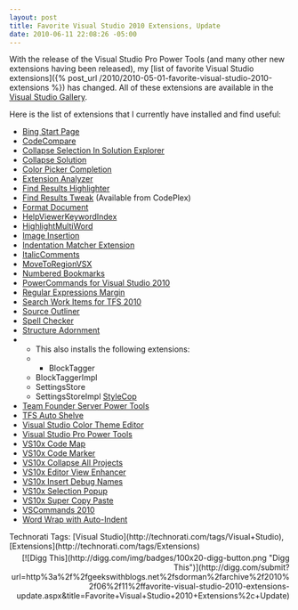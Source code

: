```yaml
---
layout: post
title: Favorite Visual Studio 2010 Extensions, Update
date: 2010-06-11 22:08:26 -05:00
---
```


With the release of the Visual Studio Pro Power Tools (and many other new extensions having been released), my [list of favorite Visual Studio extensions]({% post_url /2010/2010-05-01-favorite-visual-studio-2010-extensions %}) has changed. All of these extensions are available in the [Visual Studio Gallery](http://visualstudiogallery.msdn.microsoft.com/en-us/site/search?f%5B0%5D.Type=VisualStudioVersion&f%5B0%5D.Value=10.0&f%5B0%5D.Text=Visual%20Studio%202010).

Here is the list of extensions that I currently have installed and find useful:

*   [Bing Start Page](http://visualstudiogallery.msdn.microsoft.com/en-us/40ea2d67-d5df-4abe-9aac-eb05074a71c0)
*   [CodeCompare](http://visualstudiogallery.msdn.microsoft.com/en-us/dace3633-0b51-4629-85d4-c59cdce5bb3b) 
*   [Collapse Selection In Solution Explorer](http://visualstudiogallery.msdn.microsoft.com/en-us/cb0ec47d-05a4-40a7-ba39-9a2da6492f1c)
*   [Collapse Solution](http://visualstudiogallery.msdn.microsoft.com/en-us/2d81fec6-71f3-4fa5-87b4-c2aa18e42f92)
*   [Color Picker Completion](http://visualstudiogallery.msdn.microsoft.com/en-us/41c3567e-e53f-410b-a241-eeb1ecebbdc5) 
*   [Extension Analyzer](http://visualstudiogallery.msdn.microsoft.com/en-us/56253144-6ffa-4e93-8224-6c59822ce900) 
*   [Find Results Highlighter](http://visualstudiogallery.msdn.microsoft.com/en-us/18fc5767-d3e6-4483-adbd-7396b0ea164e) 
*   [Find Results Tweak](http://findresultstweak.codeplex.com/) (Available from CodePlex)
*   [Format Document](http://visualstudiogallery.msdn.microsoft.com/en-us/6b560a24-8184-402b-be58-12a73834b590) 
*   [HelpViewerKeywordIndex](http://visualstudiogallery.msdn.microsoft.com/en-us/4af86641-a302-4edf-9853-007bcc670b30) 
*   [HighlightMultiWord](http://visualstudiogallery.msdn.microsoft.com/en-us/a9d40d32-73f2-4d46-bdc5-4423f5b08a71)
*   [Image Insertion](http://visualstudiogallery.msdn.microsoft.com/en-us/793d16d0-235a-439a-91df-4ce7c721df12)
*   [Indentation Matcher Extension](http://visualstudiogallery.msdn.microsoft.com/en-us/77b317a9-1a94-4ae0-bd15-d46a3195219f) 
*   [ItalicComments](http://visualstudiogallery.msdn.microsoft.com/en-us/0b439a8a-e21a-4e26-b82b-054fbf0acab7)
*   [MoveToRegionVSX](http://visualstudiogallery.msdn.microsoft.com/en-us/993418d7-40ef-46fd-8f2d-0cf57cc628fd)
*   [Numbered Bookmarks](http://visualstudiogallery.msdn.microsoft.com/en-us/50b12550-622c-4790-a101-4715b7d9ce88) 
*   [PowerCommands for Visual Studio 2010](http://visualstudiogallery.msdn.microsoft.com/en-us/e5f41ad9-4edc-4912-bca3-91147db95b99) 
*   [Regular Expressions Margin](http://visualstudiogallery.msdn.microsoft.com/en-us/a41d37d0-4b42-43fe-a9ec-4c2eb22bfaeb) 
*   [Search Work Items for TFS 2010](http://visualstudiogallery.msdn.microsoft.com/en-us/3f31bfff-5ecb-4e05-8356-04815851b8e7)
*   [Source Outliner](http://visualstudiogallery.msdn.microsoft.com/en-us/723a74d0-5097-46b3-82de-1596225e3b32) 
*   [Spell Checker](http://visualstudiogallery.msdn.microsoft.com/en-us/7c8341f1-ebac-40c8-92c2-476db8d523ce) 
*   [Structure Adornment](http://visualstudiogallery.msdn.microsoft.com/en-us/203f22f4-3e9f-4dbb-befc-f2606835834e)
*   *   This also installs the following extensions: 
    *   *   BlockTagger 
    *   BlockTaggerImpl 
    *   SettingsStore 
    *   SettingsStoreImpl        [StyleCop](http://visualstudiogallery.msdn.microsoft.com/en-us/06C6AE96-FB05-4379-8800-F08DAEABB7BE) 
*   [Team Founder Server Power Tools](http://visualstudiogallery.msdn.microsoft.com/en-us/3e8c9b68-6e39-4577-b9b7-78489b5cb1da) 
*   [TFS Auto Shelve](http://visualstudiogallery.msdn.microsoft.com/en-us/080540cb-e35f-4651-b71c-86c73e4a633d)
*   [Visual Studio Color Theme Editor](http://visualstudiogallery.msdn.microsoft.com/en-us/20cd93a2-c435-4d00-a797-499f16402378) 
*   [Visual Studio Pro Power Tools](http://visualstudiogallery.msdn.microsoft.com/en-us/d0d33361-18e2-46c0-8ff2-4adea1e34fef)
*   [VS10x Code Map](http://visualstudiogallery.msdn.microsoft.com/en-us/1c54d1bd-d898-4705-903f-fa4a319b50f2)
*   [VS10x Code Marker](http://visualstudiogallery.msdn.microsoft.com/en-us/046b4d00-a7ac-48d0-83d6-0a43eee648fc)
*   [VS10x Collapse All Projects](http://visualstudiogallery.msdn.microsoft.com/en-us/02b99272-f43d-4518-be74-db046c04278a)
*   [VS10x Editor View Enhancer](http://visualstudiogallery.msdn.microsoft.com/en-us/34eee02b-f1f6-433a-b210-62e94c0bcb87)
*   [VS10x Insert Debug Names](http://visualstudiogallery.msdn.microsoft.com/en-us/536e2f30-7cb7-4cee-86cc-02e7f3aeacf4)
*   [VS10x Selection Popup](http://visualstudiogallery.msdn.microsoft.com/en-us/77d8f40b-e932-4f7a-a8bd-2c2a1eb4f874) 
*   [VS10x Super Copy Paste](http://visualstudiogallery.msdn.microsoft.com/en-us/7470e6aa-c5a9-476b-b1fb-c244469d0b42)
*   [VSCommands 2010](http://mokosh.co.uk/vscommands/)
*   [Word Wrap with Auto-Indent](http://visualstudiogallery.msdn.microsoft.com/en-us/ac95f80f-6cfd-4b67-b0fd-e9c5c8fb27de)  

  <div style="padding-bottom: 0px; margin: 0px; padding-left: 0px; padding-right: 0px; display: inline; float: none; padding-top: 0px" id="scid:0767317B-992E-4b12-91E0-4F059A8CECA8:9ef22730-7826-41ad-bac9-4337b51f58c6" class="wlWriterSmartContent">Technorati Tags: [Visual Studio](http://technorati.com/tags/Visual+Studio),[Extensions](http://technorati.com/tags/Extensions)</div><div class="wlWriterHeaderFooter" style="text-align:right; margin:0px; padding:4px 0px 4px 0px;">[![Digg This](http://digg.com/img/badges/100x20-digg-button.png "Digg This")](http://digg.com/submit?url=http%3a%2f%2fgeekswithblogs.net%2fsdorman%2farchive%2f2010%2f06%2f11%2ffavorite-visual-studio-2010-extensions-update.aspx&title=Favorite+Visual+Studio+2010+Extensions%2c+Update)</div>
